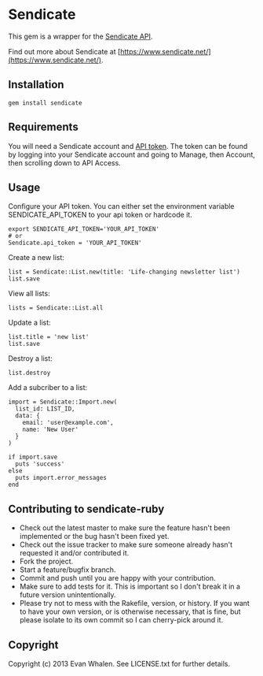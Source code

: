 # Sendicate

This gem is a wrapper for the [Sendicate API](https://github.com/Sendicate/sendicate-docs/tree/master/api).

Find out more about Sendicate at [https://www.sendicate.net/](https://www.sendicate.net/).


## Installation

    gem install sendicate


## Requirements

You will need a Sendicate account and [API token](https://www.sendicate.net/account/edit).  The token can be found by logging into your Sendicate account and going to Manage, then Account, then scrolling down to API Access.


## Usage

Configure your API token. You can either set the environment variable SENDICATE_API_TOKEN to your api token or hardcode it.

    export SENDICATE_API_TOKEN='YOUR_API_TOKEN'
    # or
    Sendicate.api_token = 'YOUR_API_TOKEN'

Create a new list:

    list = Sendicate::List.new(title: 'Life-changing newsletter list')
    list.save
    
View all lists:
    
    lists = Sendicate::List.all

Update a list:

    list.title = 'new list'
    list.save

Destroy a list:

    list.destroy

Add a subcriber to a list:

    import = Sendicate::Import.new(
      list_id: LIST_ID, 
      data: {
        email: 'user@example.com', 
        name: 'New User'
      }
    )
    
    if import.save
      puts 'success'
    else
      puts import.error_messages
    end


## Contributing to sendicate-ruby
 
* Check out the latest master to make sure the feature hasn't been implemented or the bug hasn't been fixed yet.
* Check out the issue tracker to make sure someone already hasn't requested it and/or contributed it.
* Fork the project.
* Start a feature/bugfix branch.
* Commit and push until you are happy with your contribution.
* Make sure to add tests for it. This is important so I don't break it in a future version unintentionally.
* Please try not to mess with the Rakefile, version, or history. If you want to have your own version, or is otherwise necessary, that is fine, but please isolate to its own commit so I can cherry-pick around it.


## Copyright

Copyright (c) 2013 Evan Whalen. See LICENSE.txt for
further details.

